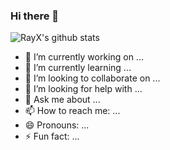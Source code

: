 ### Hi there 👋


![RayX's github stats](https://github-readme-stats.vercel.app/api?username=ray-x&theme=tokyonight&bg_color=30,e96443,904e95&title_color=fff) 


- 🔭 I’m currently working on ...
- 🌱 I’m currently learning ...
- 👯 I’m looking to collaborate on ...
- 🤔 I’m looking for help with ...
- 💬 Ask me about ...
- 📫 How to reach me: ...
- 😄 Pronouns: ...
- ⚡ Fun fact: ...
